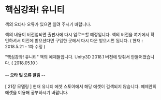 # 핵심강좌! 유니티
책의 오타나 오류가 있으면 알려 주시기 바랍니다.

책의 내용이 버전업되면 출판사에 다시 업로드할 예정입니다.
책의 버전을 여기에서 확인하셔서 이전에 받으셨다면 구입한 곳에서 다시 다운 받으시면 됩니다.
( 현재 : 2018.5.21 - 1차 수정 )

"핵심강좌! 유니티" 책의 예제들입니다.
Unity3D 2018.1 버전에 맞춰서 만들어졌습니다. ( 2018.05.10 )

#### -- 오타 및 오류 알림 --
[ 21장 모델링 ]
현재 유니티 에셋 스토어에서 해당 에셋이 검색되지 않습니다.
예제안의 에셋을 이용해 공부하시기 바랍니다.

